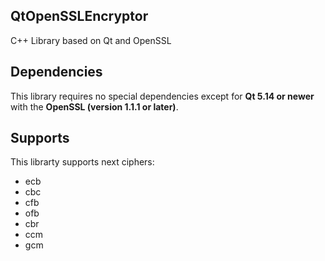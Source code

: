 ## QtOpenSSLEncryptor
C++ Library based on Qt and OpenSSL

## Dependencies
This library requires no special dependencies except for **Qt 5.14 or newer** with the **OpenSSL (version 1.1.1 or later)**.

## Supports
This librarty supports next ciphers:
* ecb
* cbc
* cfb
* ofb
* cbr
* ccm
* gcm
